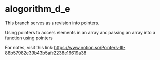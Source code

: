 # alogorithm_d_e

This branch serves as a revision into pointers. 

Using pointers to access elements in an array and passing an array into a function using pointers.

For notes, visit this link: 
https://www.notion.so/Pointers-III-88b57982e39b43b5afe2238e16619a38
